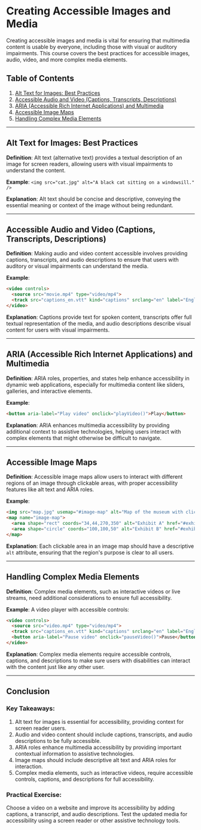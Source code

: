 
# Creating Accessible Images and Media

Creating accessible images and media is vital for ensuring that multimedia content is usable by everyone, including those with visual or auditory impairments. This course covers the best practices for accessible images, audio, video, and more complex media elements.

## Table of Contents
1. [Alt Text for Images: Best Practices](#alt-text-for-images-best-practices)
2. [Accessible Audio and Video (Captions, Transcripts, Descriptions)](#accessible-audio-and-video-captions-transcripts-descriptions)
3. [ARIA (Accessible Rich Internet Applications) and Multimedia](#aria-accessible-rich-internet-applications-and-multimedia)
4. [Accessible Image Maps](#accessible-image-maps)
5. [Handling Complex Media Elements](#handling-complex-media-elements)

---

## Alt Text for Images: Best Practices

**Definition**: Alt text (alternative text) provides a textual description of an image for screen readers, allowing users with visual impairments to understand the content.

**Example**: `<img src="cat.jpg" alt="A black cat sitting on a windowsill." />`

**Explanation**: Alt text should be concise and descriptive, conveying the essential meaning or context of the image without being redundant.

---

## Accessible Audio and Video (Captions, Transcripts, Descriptions)

**Definition**: Making audio and video content accessible involves providing captions, transcripts, and audio descriptions to ensure that users with auditory or visual impairments can understand the media.

**Example**: 
```html
<video controls>
  <source src="movie.mp4" type="video/mp4">
  <track src="captions_en.vtt" kind="captions" srclang="en" label="English">
</video>
```

**Explanation**: Captions provide text for spoken content, transcripts offer full textual representation of the media, and audio descriptions describe visual content for users with visual impairments.

---

## ARIA (Accessible Rich Internet Applications) and Multimedia

**Definition**: ARIA roles, properties, and states help enhance accessibility in dynamic web applications, especially for multimedia content like sliders, galleries, and interactive elements.

**Example**: 
```html
<button aria-label="Play video" onclick="playVideo()">Play</button>
```

**Explanation**: ARIA enhances multimedia accessibility by providing additional context to assistive technologies, helping users interact with complex elements that might otherwise be difficult to navigate.

---

## Accessible Image Maps

**Definition**: Accessible image maps allow users to interact with different regions of an image through clickable areas, with proper accessibility features like alt text and ARIA roles.

**Example**:
```html
<img src="map.jpg" usemap="#image-map" alt="Map of the museum with clickable regions">
<map name="image-map">
  <area shape="rect" coords="34,44,270,350" alt="Exhibit A" href="#exhibitA">
  <area shape="circle" coords="100,100,50" alt="Exhibit B" href="#exhibitB">
</map>
```

**Explanation**: Each clickable area in an image map should have a descriptive `alt` attribute, ensuring that the region's purpose is clear to all users.

---

## Handling Complex Media Elements

**Definition**: Complex media elements, such as interactive videos or live streams, need additional considerations to ensure full accessibility.

**Example**: A video player with accessible controls:
```html
<video controls>
  <source src="video.mp4" type="video/mp4">
  <track src="captions_en.vtt" kind="captions" srclang="en" label="English">
  <button aria-label="Pause video" onclick="pauseVideo()">Pause</button>
</video>
```

**Explanation**: Complex media elements require accessible controls, captions, and descriptions to make sure users with disabilities can interact with the content just like any other user.

---

## Conclusion

### Key Takeaways:
1. Alt text for images is essential for accessibility, providing context for screen reader users.
2. Audio and video content should include captions, transcripts, and audio descriptions to be fully accessible.
3. ARIA roles enhance multimedia accessibility by providing important contextual information to assistive technologies.
4. Image maps should include descriptive alt text and ARIA roles for interaction.
5. Complex media elements, such as interactive videos, require accessible controls, captions, and descriptions for full accessibility.

### Practical Exercise:
Choose a video on a website and improve its accessibility by adding captions, a transcript, and audio descriptions. Test the updated media for accessibility using a screen reader or other assistive technology tools.
